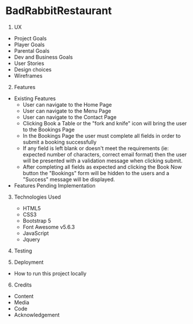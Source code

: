 # BadRabbitRestaurant

1. UX
  * Project Goals
  * Player Goals
  * Parental Goals
  * Dev and Business Goals
  * User Stories
  * Design choices
  * Wireframes
  
 2. Features
  * Existing Features
    - User can navigate to the Home Page 
    - User can navigate to the Menu Page
    - User can navigate to the Contact Page
    - Clicking Book a Table or the "fork and knife" icon will bring the user to the Bookings Page
    - In the Bookings Page the user must complete all fields in order to submit a booking successfully
    - If any field is left blank or doesn't meet the requirements (ie: expected number of characters, correct email format) then the user will be presented with a validation   message when clicking submit.
    - After completing all fields as expected and clicking the Book Now button the "Bookings" form will be hidden to the users and a "Success" message will be displayed.
  * Features Pending Implementation
 
 3. Technologies Used
    - HTML5
    - CSS3
    - Bootstrap 5
    - Font Awesome v5.6.3
    - JavaScript
    - Jquery
 
 4. Testing
 
 5. Deployment
  * How to run this project locally
  
 6. Credits
  * Content
  * Media
  * Code
  * Acknowledgement
